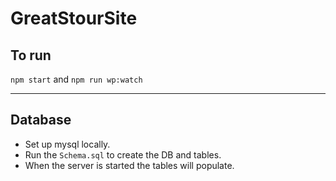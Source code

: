 # GreatStourSite

## To run
`npm start` and `npm run wp:watch`

---
## Database
- Set up mysql locally.
- Run the `Schema.sql` to create the DB and tables.
- When the server is started the tables will populate.
